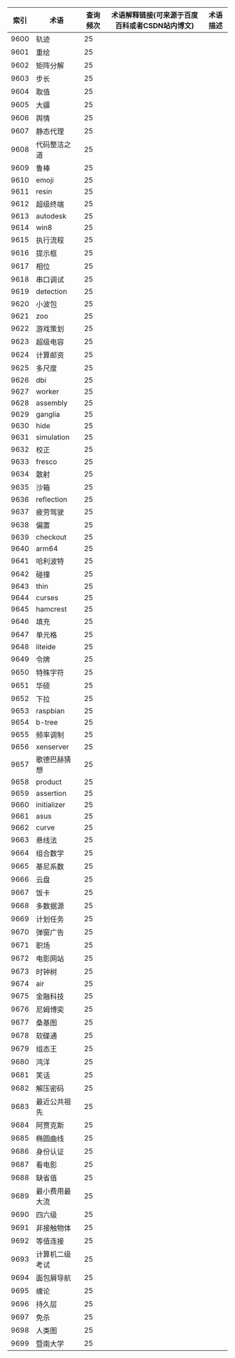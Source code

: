 | 索引   | 术语          | 查询频次 | 术语解释链接(可来源于百度百科或者CSDN站内博文) | 术语描述 |
| ---- | ----------- | ---- | -------------------------- | ---- |
| 9600 | 轨迹          | 25   |                            |      |
| 9601 | 重绘          | 25   |                            |      |
| 9602 | 矩阵分解        | 25   |                            |      |
| 9603 | 步长          | 25   |                            |      |
| 9604 | 取值          | 25   |                            |      |
| 9605 | 大疆          | 25   |                            |      |
| 9606 | 舆情          | 25   |                            |      |
| 9607 | 静态代理        | 25   |                            |      |
| 9608 | 代码整洁之道      | 25   |                            |      |
| 9609 | 鲁棒          | 25   |                            |      |
| 9610 | emoji       | 25   |                            |      |
| 9611 | resin       | 25   |                            |      |
| 9612 | 超级终端        | 25   |                            |      |
| 9613 | autodesk    | 25   |                            |      |
| 9614 | win8        | 25   |                            |      |
| 9615 | 执行流程        | 25   |                            |      |
| 9616 | 提示框         | 25   |                            |      |
| 9617 | 相位          | 25   |                            |      |
| 9618 | 串口调试        | 25   |                            |      |
| 9619 | detection   | 25   |                            |      |
| 9620 | 小波包         | 25   |                            |      |
| 9621 | zoo         | 25   |                            |      |
| 9622 | 游戏策划        | 25   |                            |      |
| 9623 | 超级电容        | 25   |                            |      |
| 9624 | 计算邮资        | 25   |                            |      |
| 9625 | 多尺度         | 25   |                            |      |
| 9626 | dbi         | 25   |                            |      |
| 9627 | worker      | 25   |                            |      |
| 9628 | assembly    | 25   |                            |      |
| 9629 | ganglia     | 25   |                            |      |
| 9630 | hide        | 25   |                            |      |
| 9631 | simulation  | 25   |                            |      |
| 9632 | 校正          | 25   |                            |      |
| 9633 | fresco      | 25   |                            |      |
| 9634 | 散射          | 25   |                            |      |
| 9635 | 沙箱          | 25   |                            |      |
| 9636 | reflection  | 25   |                            |      |
| 9637 | 疲劳驾驶        | 25   |                            |      |
| 9638 | 偏置          | 25   |                            |      |
| 9639 | checkout    | 25   |                            |      |
| 9640 | arm64       | 25   |                            |      |
| 9641 | 哈利波特        | 25   |                            |      |
| 9642 | 碰撞          | 25   |                            |      |
| 9643 | thin        | 25   |                            |      |
| 9644 | curses      | 25   |                            |      |
| 9645 | hamcrest    | 25   |                            |      |
| 9646 | 填充          | 25   |                            |      |
| 9647 | 单元格         | 25   |                            |      |
| 9648 | liteide     | 25   |                            |      |
| 9649 | 令牌          | 25   |                            |      |
| 9650 | 特殊字符        | 25   |                            |      |
| 9651 | 华硕          | 25   |                            |      |
| 9652 | 下拉          | 25   |                            |      |
| 9653 | raspbian    | 25   |                            |      |
| 9654 | b-tree      | 25   |                            |      |
| 9655 | 频率调制        | 25   |                            |      |
| 9656 | xenserver   | 25   |                            |      |
| 9657 | 歌德巴赫猜想      | 25   |                            |      |
| 9658 | product     | 25   |                            |      |
| 9659 | assertion   | 25   |                            |      |
| 9660 | initializer | 25   |                            |      |
| 9661 | asus        | 25   |                            |      |
| 9662 | curve       | 25   |                            |      |
| 9663 | 悬线法         | 25   |                            |      |
| 9664 | 组合数学        | 25   |                            |      |
| 9665 | 基尼系数        | 25   |                            |      |
| 9666 | 云盘          | 25   |                            |      |
| 9667 | 饭卡          | 25   |                            |      |
| 9668 | 多数据源        | 25   |                            |      |
| 9669 | 计划任务        | 25   |                            |      |
| 9670 | 弹窗广告        | 25   |                            |      |
| 9671 | 职场          | 25   |                            |      |
| 9672 | 电影网站        | 25   |                            |      |
| 9673 | 时钟树         | 25   |                            |      |
| 9674 | air         | 25   |                            |      |
| 9675 | 金融科技        | 25   |                            |      |
| 9676 | 尼姆博奕        | 25   |                            |      |
| 9677 | 桑基图         | 25   |                            |      |
| 9678 | 软碟通         | 25   |                            |      |
| 9679 | 组态王         | 25   |                            |      |
| 9680 | 鸿洋          | 25   |                            |      |
| 9681 | 笑话          | 25   |                            |      |
| 9682 | 解压密码        | 25   |                            |      |
| 9683 | 最近公共祖先      | 25   |                            |      |
| 9684 | 阿贾克斯        | 25   |                            |      |
| 9685 | 椭圆曲线        | 25   |                            |      |
| 9686 | 身份认证        | 25   |                            |      |
| 9687 | 看电影         | 25   |                            |      |
| 9688 | 缺省值         | 25   |                            |      |
| 9689 | 最小费用最大流     | 25   |                            |      |
| 9690 | 四六级         | 25   |                            |      |
| 9691 | 非接触物体       | 25   |                            |      |
| 9692 | 等值连接        | 25   |                            |      |
| 9693 | 计算机二级考试     | 25   |                            |      |
| 9694 | 面包屑导航       | 25   |                            |      |
| 9695 | 缠论          | 25   |                            |      |
| 9696 | 持久层         | 25   |                            |      |
| 9697 | 免杀          | 25   |                            |      |
| 9698 | 人类图         | 25   |                            |      |
| 9699 | 暨南大学        | 25   |                            |      |
